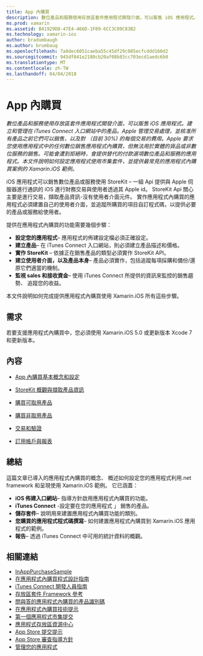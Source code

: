 ```yaml
---
title: App 內購買
description: 數位產品和服務使用存放區套件應用程式開發介面，可以販售 iOS 應用程式。 建立和管理在 iTunes Connect 入口網站中的產品。 Apple 管理交易處理，並核准所有產品之前它們可以銷售，以及對 （目前 30%) 的每個交易的費用。 Apple 要求您使用應用程式中的任何數位銷售應用程式內購買，但無法用於實體的貨品或非數位服務的銷售。 可能會遭到拒絕時，會提供替代的付款選項數位產品和服務的應用程式。 本文件說明如何設定應用程式使用市集套件，並提供最常見的應用程式內購買案例的 Xamarin.iOS 範例。
ms.prod: xamarin
ms.assetid: B41929D8-47E4-466D-1F09-6CC3C09C83B2
ms.technology: xamarin-ios
author: bradumbaugh
ms.author: brumbaug
ms.openlocfilehash: 7a8dec6051caeba55c45df29c085ecfcddd160d2
ms.sourcegitcommit: 945df041e2180cb20af08b83cc703ecd1aedc6b0
ms.translationtype: MT
ms.contentlocale: zh-TW
ms.lasthandoff: 04/04/2018
---
```

# <a name="in-app-purchasing"></a>App 內購買

_數位產品和服務使用存放區套件應用程式開發介面，可以販售 iOS 應用程式。建立和管理在 iTunes Connect 入口網站中的產品。Apple 管理交易處理，並核准所有產品之前它們可以銷售，以及對 （目前 30%) 的每個交易的費用。Apple 要求您使用應用程式中的任何數位銷售應用程式內購買，但無法用於實體的貨品或非數位服務的銷售。可能會遭到拒絕時，會提供替代的付款選項數位產品和服務的應用程式。本文件說明如何設定應用程式使用市集套件，並提供最常見的應用程式內購買案例的 Xamarin.iOS 範例。_


iOS 應用程式可以銷售數位產品或服務使用 StoreKit – 一組 Api 提供與 Apple 伺服器進行通訊的 iOS 進行財務交易與使用者透過其 Apple id。 StoreKit Api 關心主要是進行交易，擷取產品資訊-沒有使用者介面元件。 實作應用程式內購買的應用程式必須建置自己的使用者介面，並追蹤所購買的項目自訂程式碼，以提供必要的產品或服務給使用者。

提供在應用程式內購買的功能需要幾個步驟：

-  **設定您的應用程式**– 應用程式的佈建設定檔必須正確設定。
-  **建立產品**– 在 iTunes Connect 入口網站，則必須建立產品描述和價格。
-  **實作 StoreKit** – 依據正在銷售產品的類型必須實作 StoreKit API。
-  **建立使用者介面，以及產品本身**– 產品必須實作，包括追蹤每項採購和備份/還原它們適當的機制。
-  **監視 sales 和接收資金**– 使用 iTunes Connect 所提供的資訊來監控的銷售趨勢、 追蹤您的收益。


本文件說明如何完成提供應用程式內購買使用 Xamarin.iOS 所有這些步驟。


## <a name="requirements"></a>需求

若要支援應用程式內購買中，您必須使用 Xamarin.iOS 5.0 或更新版本 Xcode 7 和更新版本。

## <a name="contents"></a>內容

 * [App 內購買基本概念和設定](~/ios/platform/in-app-purchasing/in-app-purchase-basics-and-configuration.md)

 * [StoreKit 概觀與擷取產品資訊](~/ios/platform/in-app-purchasing/store-kit-overview-and-retreiving-product-information.md)

 * [購買可取用產品](~/ios/platform/in-app-purchasing/purchasing-consumable-products.md)

 * [購買非取用產品](~/ios/platform/in-app-purchasing/purchasing-non-consumable-products.md)

 * [交易和驗證](~/ios/platform/in-app-purchasing/transactions-and-verification.md)

 * [訂用帳戶與報表](~/ios/platform/in-app-purchasing/subscriptions-and-reporting.md)


## <a name="summary"></a>總結

這篇文章已導入的應用程式內購買的概念、 概述如何設定您的應用程式利用.net framework 和呈現使用 Xamarin.iOS 範例。 它已涵蓋：

-  **iOS 佈建入口網站**– 指導方針啟用應用程式內購買的功能。
-  **iTunes Connect** -設定要在您的應用程式 」 銷售的產品。
-  **儲存套件**– 說明用來建置應用程式內購買功能的類別。
-  **您購買的應用程式程式碼撰寫**– 如何建置應用程式內購買到 Xamarin.iOS 應用程式的範例。
-  **報告**– 透過 iTunes Connect 中可用的統計資料的概觀。


## <a name="related-links"></a>相關連結

- [InAppPurchaseSample](https://developer.xamarin.com/samples/StoreKit/)
- [在應用程式內購買程式設計指南](https://developer.apple.com/library/ios/documentation/NetworkingInternet/Conceptual/StoreKitGuide/Introduction.html)
- [iTunes Connect 開發人員指南](https://developer.apple.com/library/ios/documentation/LanguagesUtilities/Conceptual/iTunesConnect_Guide/iTunesConnect_Guide.pdf)
- [存放區套件 Framework 參考](https://developer.apple.com/library/ios/documentation/StoreKit/Reference/StoreKit_Collection/StoreKit_Collection.pdf)
- [問與答的應用程式內購買的產品識別碼](https://developer.apple.com/library/ios/#qa/qa1329/_index.html)
- [在應用程式內購買技術提示](https://developer.apple.com/library/ios/#technotes/tn2259/_index.html)
- [第一個應用程式市集提交](https://developer.apple.com/library/ios/documentation/IDEs/Conceptual/AppDistributionGuide/Introduction/Introduction.html)
- [應用程式存放區資源中心](https://developer.apple.com/appstore/index.html)
- [App Store 提交提示](https://developer.apple.com/appstore/resources/submission/tips.html)
- [App Store 審查指導方針](https://developer.apple.com/appstore/resources/approval/guidelines.html)
- [管理您的應用程式](https://developer.apple.com/appstore/resources/managing/index.html)
